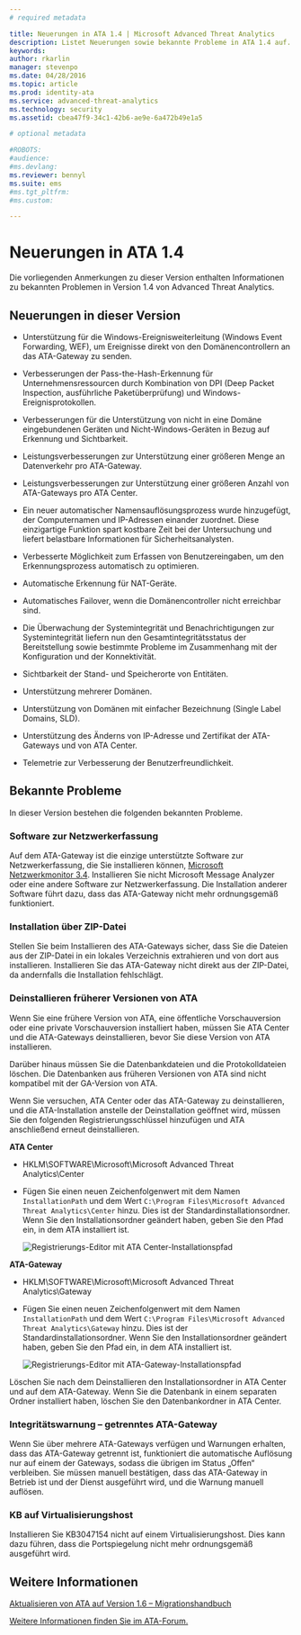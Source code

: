 ```yaml
---
# required metadata

title: Neuerungen in ATA 1.4 | Microsoft Advanced Threat Analytics
description: Listet Neuerungen sowie bekannte Probleme in ATA 1.4 auf.
keywords:
author: rkarlin
manager: stevenpo
ms.date: 04/28/2016
ms.topic: article
ms.prod: identity-ata
ms.service: advanced-threat-analytics
ms.technology: security
ms.assetid: cbea47f9-34c1-42b6-ae9e-6a472b49e1a5

# optional metadata

#ROBOTS:
#audience:
#ms.devlang:
ms.reviewer: bennyl
ms.suite: ems
#ms.tgt_pltfrm:
#ms.custom:

---
```


# Neuerungen in ATA 1.4
Die vorliegenden Anmerkungen zu dieser Version enthalten Informationen zu bekannten Problemen in Version 1.4 von Advanced Threat Analytics.

## Neuerungen in dieser Version

-   Unterstützung für die Windows-Ereignisweiterleitung (Windows Event Forwarding, WEF), um Ereignisse direkt von den Domänencontrollern an das ATA-Gateway zu senden.

-   Verbesserungen der Pass-the-Hash-Erkennung für Unternehmensressourcen durch Kombination von DPI (Deep Packet Inspection, ausführliche Paketüberprüfung) und Windows-Ereignisprotokollen.

-   Verbesserungen für die Unterstützung von nicht in eine Domäne eingebundenen Geräten und Nicht-Windows-Geräten in Bezug auf Erkennung und Sichtbarkeit.

-   Leistungsverbesserungen zur Unterstützung einer größeren Menge an Datenverkehr pro ATA-Gateway.

-   Leistungsverbesserungen zur Unterstützung einer größeren Anzahl von ATA-Gateways pro ATA Center.

-   Ein neuer automatischer Namensauflösungsprozess wurde hinzugefügt, der Computernamen und IP-Adressen einander zuordnet. Diese einzigartige Funktion spart kostbare Zeit bei der Untersuchung und liefert belastbare Informationen für Sicherheitsanalysten.

-   Verbesserte Möglichkeit zum Erfassen von Benutzereingaben, um den Erkennungsprozess automatisch zu optimieren.

-   Automatische Erkennung für NAT-Geräte.

-   Automatisches Failover, wenn die Domänencontroller nicht erreichbar sind.

-   Die Überwachung der Systemintegrität und Benachrichtigungen zur Systemintegrität liefern nun den Gesamtintegritätsstatus der Bereitstellung sowie bestimmte Probleme im Zusammenhang mit der Konfiguration und der Konnektivität.

-   Sichtbarkeit der Stand- und Speicherorte von Entitäten.

-   Unterstützung mehrerer Domänen.

-   Unterstützung von Domänen mit einfacher Bezeichnung (Single Label Domains, SLD).

-   Unterstützung des Änderns von IP-Adresse und Zertifikat der ATA-Gateways und von ATA Center.

-   Telemetrie zur Verbesserung der Benutzerfreundlichkeit.

## Bekannte Probleme
In dieser Version bestehen die folgenden bekannten Probleme.

### Software zur Netzwerkerfassung
Auf dem ATA-Gateway ist die einzige unterstützte Software zur Netzwerkerfassung, die Sie installieren können, [Microsoft Netzwerkmonitor 3.4](http://www.microsoft.com/en-us/download/details.aspx?id=4865). Installieren Sie nicht Microsoft Message Analyzer oder eine andere Software zur Netzwerkerfassung. Die Installation anderer Software führt dazu, dass das ATA-Gateway nicht mehr ordnungsgemäß funktioniert.

### Installation über ZIP-Datei
Stellen Sie beim Installieren des ATA-Gateways sicher, dass Sie die Dateien aus der ZIP-Datei in ein lokales Verzeichnis extrahieren und von dort aus installieren. Installieren Sie das ATA-Gateway nicht direkt aus der ZIP-Datei, da andernfalls die Installation fehlschlägt.

### Deinstallieren früherer Versionen von ATA
Wenn Sie eine frühere Version von ATA, eine öffentliche Vorschauversion oder eine private Vorschauversion installiert haben, müssen Sie ATA Center und die ATA-Gateways deinstallieren, bevor Sie diese Version von ATA installieren.

Darüber hinaus müssen Sie die Datenbankdateien und die Protokolldateien löschen. Die Datenbanken aus früheren Versionen von ATA sind nicht kompatibel mit der GA-Version von ATA.

Wenn Sie versuchen, ATA Center oder das ATA-Gateway zu deinstallieren, und die ATA-Installation anstelle der Deinstallation geöffnet wird, müssen Sie den folgenden Registrierungsschlüssel hinzufügen und ATA anschließend erneut deinstallieren.

**ATA Center**

-   HKLM\SOFTWARE\Microsoft\Microsoft Advanced Threat Analytics\Center

-   Fügen Sie einen neuen Zeichenfolgenwert mit dem Namen `InstallationPath` und dem Wert `C:\Program Files\Microsoft Advanced Threat Analytics\Center` hinzu. Dies ist der Standardinstallationsordner. Wenn Sie den Installationsordner geändert haben, geben Sie den Pfad ein, in dem ATA installiert ist.

    ![Registrierungs-Editor mit ATA Center-Installationspfad](media/ATA-uninstall-center-bug.jpg)

**ATA-Gateway**

-   HKLM\SOFTWARE\Microsoft\Microsoft Advanced Threat Analytics\Gateway

-   Fügen Sie einen neuen Zeichenfolgenwert mit dem Namen `InstallationPath` und dem Wert `C:\Program Files\Microsoft Advanced Threat Analytics\Gateway` hinzu. Dies ist der Standardinstallationsordner.  Wenn Sie den Installationsordner geändert haben, geben Sie den Pfad ein, in dem ATA installiert ist.

    ![Registrierungs-Editor mit ATA-Gateway-Installationspfad](media/ATA-GW-uninstall-bug.jpg)

Löschen Sie nach dem Deinstallieren den Installationsordner in ATA Center und auf dem ATA-Gateway.  Wenn Sie die Datenbank in einem separaten Ordner installiert haben, löschen Sie den Datenbankordner in ATA Center.

### Integritätswarnung – getrenntes ATA-Gateway
Wenn Sie über mehrere ATA-Gateways verfügen und Warnungen erhalten, dass das ATA-Gateway getrennt ist, funktioniert die automatische Auflösung nur auf einem der Gateways, sodass die übrigen im Status „Offen“ verbleiben. Sie müssen manuell bestätigen, dass das ATA-Gateway in Betrieb ist und der Dienst ausgeführt wird, und die Warnung manuell auflösen.

### KB auf Virtualisierungshost
Installieren Sie KB3047154 nicht auf einem Virtualisierungshost. Dies kann dazu führen, dass die Portspiegelung nicht mehr ordnungsgemäß ausgeführt wird.

## Weitere Informationen

[Aktualisieren von ATA auf Version 1.6 – Migrationshandbuch](ata-update-1.6-migration-guide.md)

[Weitere Informationen finden Sie im ATA-Forum.](https://social.technet.microsoft.com/Forums/security/en-US/home?forum=mata)

<!--HONumber=May16_HO3-->


